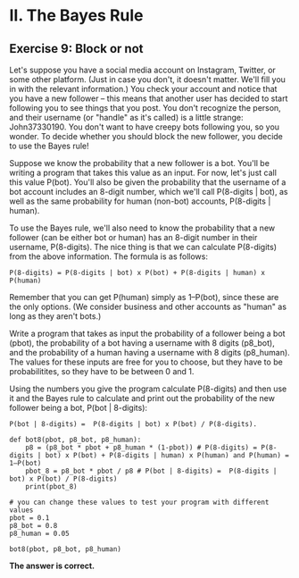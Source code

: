 # II. The Bayes Rule

## Exercise 9: Block or not

Let's suppose you have a social media account on Instagram, Twitter, or some other platform. (Just in case you don't, it doesn't matter. We'll fill you in with the relevant information.) You check your account and notice that you have a new follower – this means that another user has decided to start following you to see things that you post. You don't recognize the person, and their username (or "handle" as it's called) is a little strange: John37330190. You don't want to have creepy bots following you, so you wonder. To decide whether you should block the new follower, you decide to use the Bayes rule!

Suppose we know the probability that a new follower is a bot. You'll be writing a program that takes this value as an input. For now, let's just call this value P(bot). You'll also be given the probability that the username of a bot account includes an 8-digit number, which we'll call P(8-digits | bot), as well as the same probability for human (non-bot) accounts, P(8-digits | human).

To use the Bayes rule, we'll also need to know the probability that a new follower (can be either bot or human) has an 8-digit number in their username, P(8-digits). The nice thing is that we can calculate P(8-digits) from the above information. The formula is as follows:

`P(8-digits) = P(8-digits | bot) x P(bot) + P(8-digits | human) x P(human)`

Remember that you can get P(human) simply as 1–P(bot), since these are the only options. (We consider business and other accounts as "human" as long as they aren't bots.)

Write a program that takes as input the probability of a follower being a bot (pbot), the probability of a bot having a username with 8 digits (p8_bot), and the probability of a human having a username with 8 digits (p8_human). The values for these inputs are free for you to choose, but they have to be probabilitites, so they have to be between 0 and 1.

Using the numbers you give the program calculate P(8-digits) and then use it and the Bayes rule to calculate and print out the probability of the new follower being a bot, P(bot | 8-digits):

`P(bot | 8-digits) =  P(8-digits | bot) x P(bot) / P(8-digits).`

```
def bot8(pbot, p8_bot, p8_human):
    p8 = (p8_bot * pbot + p8_human * (1-pbot)) # P(8-digits) = P(8-digits | bot) x P(bot) + P(8-digits | human) x P(human) and P(human) = 1–P(bot)
    pbot_8 = p8_bot * pbot / p8 # P(bot | 8-digits) =  P(8-digits | bot) x P(bot) / P(8-digits)
    print(pbot_8)

# you can change these values to test your program with different values
pbot = 0.1
p8_bot = 0.8
p8_human = 0.05

bot8(pbot, p8_bot, p8_human)

```
**The answer is correct.**
